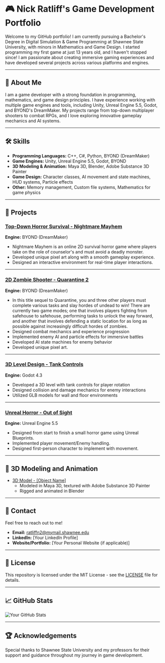 # 🎮 Nick Ratliff's Game Development Portfolio  

Welcome to my GitHub portfolio! I am currently pursuing a Bachelor's Degree in Digital Simulation & Game Programming at Shawnee State University, with minors in Mathematics and Game Design. I started programming my first game at just 13 years old, and I haven't stopped since! I am passionate about creating immersive gaming experiences and have developed several projects across various platforms and engines.  

---

## 🚀 About Me  
I am a game developer with a strong foundation in programming, mathematics, and game design principles. I have experience working with multiple game engines and tools, including Unity, Unreal Engine 5.5, Godot, and BYOND's DreamMaker. My projects range from top-down multiplayer shooters to combat RPGs, and I love exploring innovative gameplay mechanics and AI systems.  

---

## 🛠️ Skills  
- **Programming Languages:** C++, C#, Python, BYOND (DreamMaker)  
- **Game Engines:** Unity, Unreal Engine 5.5, Godot, BYOND  
- **3D Modeling & Animation:** Maya 3D, Blender, Adobe Substance 3D Painter  
- **Game Design:** Character classes, AI movement and state machines, HUD systems, Particle effects  
- **Other:** Memory management, Custom file systems, Mathematics for game physics  

---

## 📂 Projects  

### [Top-Down Horror Survival - Nightmare Mayhem](https://www.byond.com/games/Magicbeast20/ASlasherGame)  
**Engine:** BYOND (DreamMaker)  
- Nightmare Mayhem is an online 2D survival horror game where players take on the role of counselor's and must avoid a deadly monster.
- Developed unique pixel art along with a smooth gameplay experience.
- Designed an interactive environment for real-time player interactions.

---

### [2D Zombie Shooter - Quarantine 2](https://www.byond.com/games/Magicbeast20/Quarantine2)  
**Engine:** BYOND (DreamMaker)  
- In this title sequel to Quarantine, you and three other players must complete various tasks and slay hordes of undead to win! There are currently two game modes; one that involves players fighting from safehouse to safehouse, performing tasks to unlock the way forward, and another that involves defending a static location for as long as possible against increasingly difficult hordes of zombies.  
- Designed combat mechanics and experience progression  
- Implemented enemy AI and particle effects for immersive battles
- Developed AI state machines for enemy behavior
- Developed unique pixel art.

---

### [3D Level Design - Tank Controls](https://github.com/YourUsername/3D-Tank-Controls)  
**Engine:** Godot 4.3  
- Developed a 3D level with tank controls for player rotation  
- Designed collision and damage mechanics for enemy interactions  
- Utilized GLB models for wall and floor environments  

---

### [Unreal Horror - Out of Sight](https://github.com/YourUsername/Unreal-Pawn-Movement)  
**Engine:** Unreal Engine 5.5  
- Designed from start to finish a small horror game using Unreal Blueprints. 
- Implemented player movement/Enemy handling.
- Designed first-person character to implement with movement.

---

## 🎨 3D Modeling and Animation  
- [3D Model - [Object Name]](https://github.com/YourUsername/3D-Model-Project)  
  - Modeled in Maya 3D, textured with Adobe Substance 3D Painter  
  - Rigged and animated in Blender  

---

## 📧 Contact  
Feel free to reach out to me!  
- **Email:** ratliffn2@mymail.shawnee.edu
- **LinkedIn:** [Your LinkedIn Profile]  
- **Website/Portfolio:** [Your Personal Website (if applicable)]  

---

## 📜 License  
This repository is licensed under the MIT License - see the [LICENSE](LICENSE) file for details.  

---

## 📈 GitHub Stats  
![Your GitHub Stats](https://github-readme-stats.vercel.app/api?username=nratliff2078&show_icons=true&theme=radical)  

---

## 🏆 Acknowledgements  
Special thanks to Shawnee State University and my professors for their support and guidance throughout my journey in game development.  
